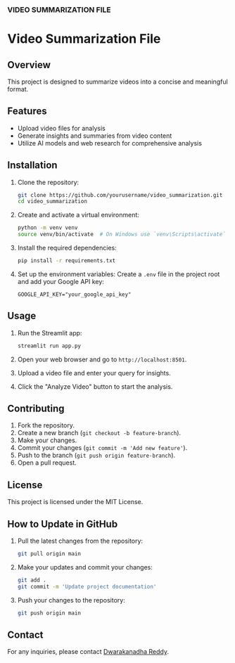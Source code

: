 ### VIDEO SUMMARIZATION FILE 
# Video Summarization File

## Overview

This project is designed to summarize videos into a concise and meaningful format.

## Features

* Upload video files for analysis
* Generate insights and summaries from video content
* Utilize AI models and web research for comprehensive analysis

## Installation

1. Clone the repository:
    ```bash
    git clone https://github.com/yourusername/video_summarization.git
    cd video_summarization
    ```

2. Create and activate a virtual environment:
    ```bash
    python -m venv venv
    source venv/bin/activate  # On Windows use `venv\Scripts\activate`
    ```

3. Install the required dependencies:
    ```bash
    pip install -r requirements.txt
    ```

4. Set up the environment variables:
    Create a `.env` file in the project root and add your Google API key:
    ```properties
    GOOGLE_API_KEY="your_google_api_key"
    ```

## Usage

1. Run the Streamlit app:
    ```bash
    streamlit run app.py
    ```

2. Open your web browser and go to `http://localhost:8501`.

3. Upload a video file and enter your query for insights.

4. Click the "Analyze Video" button to start the analysis.

## Contributing

1. Fork the repository.
2. Create a new branch (`git checkout -b feature-branch`).
3. Make your changes.
4. Commit your changes (`git commit -m 'Add new feature'`).
5. Push to the branch (`git push origin feature-branch`).
6. Open a pull request.

## License

This project is licensed under the MIT License.

## How to Update in GitHub

1. Pull the latest changes from the repository:
    ```bash
    git pull origin main
    ```

2. Make your updates and commit your changes:
    ```bash
    git add .
    git commit -m 'Update project documentation'
    ```

3. Push your changes to the repository:
    ```bash
    git push origin main
    ```

## Contact

For any inquiries, please contact [Dwarakanadha Reddy](mailto:dwarakanadhareddy606@gmail.com).